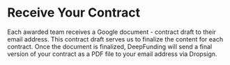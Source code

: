 # __Receive Your Contract__

Each awarded team receives a Google document - contract draft to their email address. This contract draft serves us to finalize the content for each contract. Once the document is finalized, DeepFunding will send a final version of your contract as a PDF file to your email address via Dropsign.